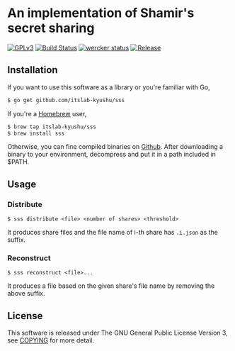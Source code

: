 # An implementation of Shamir's secret sharing
[![GPLv3](https://img.shields.io/badge/license-GPLv3-blue.svg)](https://www.gnu.org/copyleft/gpl.html)
[![Build Status](https://travis-ci.org/itslab-kyushu/sss.svg?branch=master)](https://travis-ci.org/itslab-kyushu/sss)
[![wercker status](https://app.wercker.com/status/16562999f1f803486bd8893c1dec21e6/s/master "wercker status")](https://app.wercker.com/project/byKey/16562999f1f803486bd8893c1dec21e6)
[![Release](https://img.shields.io/badge/release-0.2.0-brightgreen.svg)](https://github.com/itslab-kyushu/sss/releases/tag/v0.2.0)

## Installation
If you want to use this software as a library or you're familiar with Go,

```sh
$ go get github.com/itslab-kyushu/sss
```

If you're a [Homebrew](http://brew.sh/) user,

```sh
$ brew tap itslab-kyushu/sss
$ brew install sss
```

Otherwise, you can fine compiled binaries on
[Github](https://github.com/itslab-kyushu/sss/releases).
After downloading a binary to your environment, decompress and put it in a path
included in $PATH.


## Usage
### Distribute
```
$ sss distribute <file> <number of shares> <threshold>
```

It produces share files and the file name of i-th share has `.i.json` as the
suffix.

### Reconstruct
```
$ sss reconstruct <file>...
```

It produces a file based on the given share's file name by removing the above
suffix.


## License
This software is released under The GNU General Public License Version 3,
see [COPYING](COPYING) for more detail.

